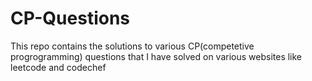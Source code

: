 # CP-Questions
This repo contains the solutions to various CP(competetive progrogramming) questions that I have solved on various websites like leetcode and codechef
